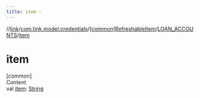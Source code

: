 ```yaml
---
title: item -
---
```

//[link](../../../index.md)/[com.tink.model.credentials](../../index.md)/[[common]RefreshableItem](../index.md)/[LOAN_ACCOUNTS](index.md)/[item](item.md)



# item  
[common]  
Content  
val [item](item.md): [String](https://kotlinlang.org/api/latest/jvm/stdlib/kotlin/-string/index.html)  



